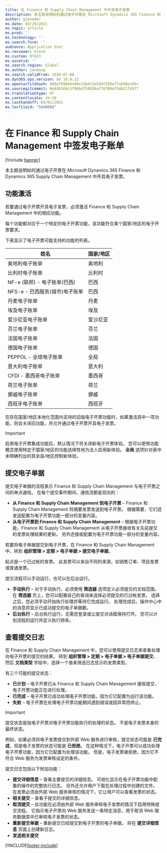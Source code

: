```yaml
---
title: 在 Finance 和 Supply Chain Management 中开具电子发票
description: 本主题说明如何通过电子开票在 Microsoft Dynamics 365 Finance 和 Dynamics 365 Supply Chain Management 中开具电子发票。
author: gionoder
ms.date: 03/29/2021
ms.topic: article
ms.prod: ''
ms.technology: ''
ms.search.form: ''
audience: Application User
ms.reviewer: kfend
ms.custom: 97423
ms.assetid: ''
ms.search.region: Global
ms.author: janeaug
ms.search.validFrom: 2020-07-08
ms.dyn365.ops.version: AX 10.0.12
ms.openlocfilehash: 8d6ef59b64a96e13bdc2e5ddf299ef7ab98e105c
ms.sourcegitcommit: 0e8db169c3f90bd750826af76709ef5d621fd377
ms.translationtype: HT
ms.contentlocale: zh-CN
ms.lasthandoff: 04/01/2021
ms.locfileid: "5840068"
---
```

# <a name="issue-electronic-invoices-in-finance-and-supply-chain-management"></a>在 Finance 和 Supply Chain Management 中签发电子账单

[!include [banner](../includes/banner.md)]

本主题说明如何通过电子开票在 Microsoft Dynamics 365 Finance 和 Dynamics 365 Supply Chain Management 中开具电子发票。


## <a name="feature-activation"></a>功能激活

若要通过电子开票开具电子发票，必须激活 Finance 和 Supply Chain Management 中的相应功能。

每个功能都对应于一个特定的电子开票功能，该功能符合某个国家/地区的电子开票要求。

下表显示了电子开票可能支持的功能的列表。

| 姓名                                              | 国家/地区 |
|---------------------------------------------------|----------------|
|奥地利电子账单                        |奥地利         |
|比利时电子账单                         |比利时         |
|NF-e (联邦) - 电子账单(巴西)       |巴西          |
|NFS-e - 巴西服务(城市)电子账单|巴西          |
|丹麦电子账单                          |丹麦         |
|埃及电子账单                        |埃及           |
|爱沙尼亚电子账单                        |爱沙尼亚         |
|芬兰电子账单                         |芬兰         |
|法国电子账单                          |法国          |
|德国电子账单                          |德国         |
|PEPPOL - 全球电子账单                 |全局          |
|意大利电子账单                         |意大利           |
|CFDI - 墨西哥电子账单                  |墨西哥          |
|荷兰电子账单                           |荷兰     |
|挪威电子账单                       |挪威          |
|西班牙电子账单                         |西班牙           |

在存在国家/地区本地化范围内支持的旧版电子开票功能时，如果激活其中一项功能，则会关闭旧功能，并允许通过电子开票开具电子发票。

> [!IMPORTANT]
> 启用电子开票集成功能后，默认情况下将关闭新电子开票体验。 您可以使用功能概念使用特定于国家/地区的功能选择性地为法人启用新体验。 **全局** 选项针对表中未明确列出的其余县/地区控制新体验。

## <a name="submit-electronic-documents"></a>提交电子单据

提交电子单据的流程表示 Finance 和 Supply Chain Management 与电子开票之间的单点通信。 在每个提交事件期间，通信流都是双向的：

- **从 Finance 和 Supply Chain Management 到电子开票** – Finance 和 Supply Chain Management 将摘要发票发送到电子开票。 根据需要，它们还发送配置为电子开票功能一部分的变量内容。
- **从电子开票到 Finance 和 Supply Chain Management** – 根据电子开票功能，Finance 和 Supply Chain Management 从电子开票接收有关先前提交的发票处理结果的更新。 另外还接收配置为电子开票功能一部分的变量内容。

若要将电子单据提交到电子开票，在 Finance 和 Supply Chain Management 中，转到 **组织管理 &gt; 定期 &gt; 电子单据 &gt; 提交电子单据**。

起点是一个已过帐的发票。 此发票可以来自不同的来源，如销售订单、项目发票或普通发票。

提交流程可以手动运行，也可以在后台运行。

- **手动执行** – 对于手动执行，必须使用 **筛选器** 选项定义必须提交的文档范围。 在 **筛选器** 页上，您可以配置自己的查询来选择必须提交的已过帐发票。 选择之后，您必须手动开始执行处理并等待它完成运行。 处理完成后，操作中心中的消息将显示已成功提交的电子单据数。
- **后台执行** – 后台执行运行，无需您登录或让提交对话框保持打开。 您可以计划流程的运行并定义执行频率。

## <a name="view-the-submission-logs"></a>查看提交日志

在 Finance 和 Supply Chain Management 中，您可以使用提交日志来查看处理向电子开票的提交的结果。 转到 **组织管理 &gt; 定期 &gt; 电子单据 &gt; 电子单据提交**，然后 **文档类型** 字段中，选择一个值来筛选日志显示的发票类型。

有三个可能的提交状态：

- **已计划** – 电子开票已从 Finance 和 Supply Chain Management 接收提交，电子开票功能正在进行处理。
- **已完成** – 电子开票已成功处理电子开票功能，因为它已配置为运行该功能。
- **失败** – 电子开票在处理电子开票功能期间遇到错误或因异常而停止。

> [!IMPORTANT]
> 提交状态是指电子开票对电子开票功能执行的处理的状态。 不是电子发票本身的最终状态。
>
> 例如，如果必须将电子发票提交到外部 Web 服务进行审核，提交状态可能是 **已完成**，但是电子发票的状态可能是 **已拒绝**。 在这种情况下，电子开票可以成功处理电子开票功能，因为它已配置为处理该功能。 但是，电子发票被拒绝，因为它不符合 Web 服务为发票审核设定的条件。

提交日志包括以下附加功能：

- **提交详细信息** – 查看主要提交的详细信息。 可视化显示在电子开票功能中配置的操作的完整执行日志。 另外还允许用户下载在处理过程中创建的文件。 在发票必须由外部 Web 服务审核的情况下，它让用户可以查看发票的状态。
- **相关提交** – 查看子提交的详细信息。
- **取消提交** – 此功能在必须由外部 Web 服务审核电子发票的情况下启用特殊提交流程。 它指示电子开票向 Web 服务发送一条特定消息，用于取消 Web 服务数据库中已审核电子发票的状态。
- **重新提交单据** – 重新提交已经提交到电子开票的电子单据。 将在 **提交详细信息** 页面上创建新日志。
- **发送相关提交**


[!INCLUDE[footer-include](../../includes/footer-banner.md)]
